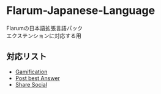 # Flarum-Japanese-Language
Flarumの日本語拡張言語パック  
エクステンションに対応する用

## 対応リスト
- [Gamification](https://discuss.flarum.org/d/5588-gamification-by-reflar)
- [Post best Answer](https://discuss.flarum.org/d/3868-select-post-best-answer)
- [Share Social](https://discuss.flarum.org/d/20401-friendsofflarum-share-social)
